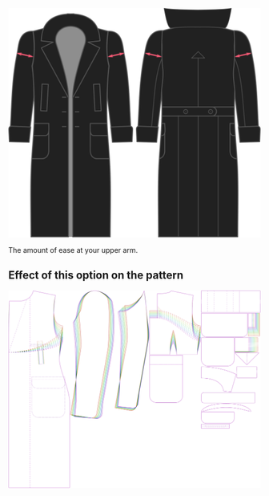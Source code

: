 ![Holgura del bíceps](./bicepsease.svg)

The amount of ease at your upper arm.


## Effect of this option on the pattern
![This image shows the effect of this option by superimposing several variants that have a different value for this option](carlton_bicepsease_sample.svg "Effect of this option on the pattern")